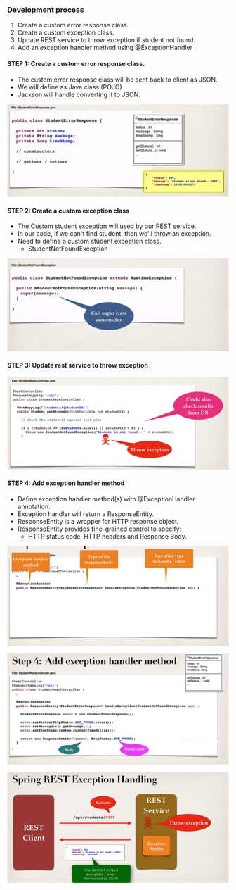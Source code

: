 ### Development process

1. Create a custom error response class.
2. Create a custom exception class.
3. Update REST service to throw exception if student not found.
4. Add an exception handler method using @ExceptionHandler


#### STEP 1: Create a custom error response class.

* The custom error response class will be sent back to client as JSON.
* We will define as Java class (POJO)
* Jackson will handle converting it to JSON.

![Error Response](../assets/error_response.png)


#### STEP 2: Create a custom exception class

* The Custom student exception will used by our REST service.
* In our code, if we can't find student, then we'll throw an exception.
* Need to define a custom student exception class.
  * StudentNotFoundException

![Custom Exception](../assets/custom_exception.png)

#### STEP 3: Update rest service to throw exception

![Rest Exception](../assets/update_rest_exception.png)

#### STEP 4: Add exception handler method

* Define exception handler method(s) with @ExceptionHandler annotation.
* Exception handler will return a ResponseEntity.
* ResponseEntity is a wrapper for HTTP response object.
* ResponseEntity provides fine-grained control to specify:
  * HTTP status code, HTTP headers and Response Body.

![ExceptionHandler method 1](../assets/exceptionHandlerMethod1.png)

![ExceptionHandler method 2](../assets/exceptionHandlerMethod2.png)

![ExceptionHandler method 3](../assets/exceptionHandlerMethod3.png)

